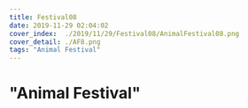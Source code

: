 ```yaml
---
title: Festival08
date: 2019-11-29 02:04:02
cover_index:  ./2019/11/29/Festival08/AnimalFestival08.png
cover_detail: ./AF8.png
tags: "Animal Festival"
---
```

#  "Animal Festival"